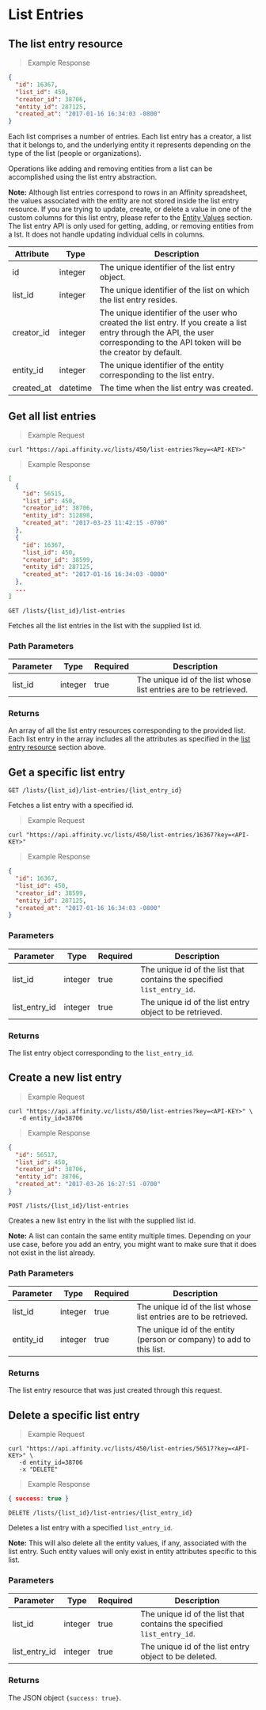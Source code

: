 # List Entries

## The list entry resource

> Example Response

```json
{
  "id": 16367,
  "list_id": 450,
  "creator_id": 38706,
  "entity_id": 287125,
  "created_at": "2017-01-16 16:34:03 -0800"
}
```

Each list comprises a number of entries. Each list entry has a creator, a list
that it belongs to, and the underlying entity it represents depending on the type of the
list (people or organizations).

Operations like adding and removing entities from a list can be accomplished using the
list entry abstraction.

**Note:**
Although list entries correspond to rows in an Affinity spreadsheet, the values
associated with the entity are not stored inside the list entry resource. If you are
trying to update, create, or delete a value in one of the custom columns for this list
entry, please refer to the [Entity Values](#entity-values) section. The list entry API
is only used for getting, adding, or removing entities from a lst. It does not
handle updating individual cells in columns.

Attribute | Type | Description
--------- | ------- | -----------
id | integer | The unique identifier of the list entry object.
list_id | integer | The unique identifier of the list on which the list entry resides.
creator_id | integer | The unique identifier of the user who created the list entry. If you create a list entry through the API, the user corresponding to the API token will be the creator by default.
entity_id | integer | The unique identifier of the entity corresponding to the list entry.
created_at | datetime | The time when the list entry was created.

## Get all list entries

> Example Request

```shell
curl "https://api.affinity.vc/lists/450/list-entries?key=<API-KEY>"
```
> Example Response

```json
[
  {
    "id": 56515,
    "list_id": 450,
    "creator_id": 38706,
    "entity_id": 312898,
    "created_at": "2017-03-23 11:42:15 -0700"
  },
  {
    "id": 16367,
    "list_id": 450,
    "creator_id": 38599,
    "entity_id": 287125,
    "created_at": "2017-01-16 16:34:03 -0800"
  },
  ...
]
```

`GET /lists/{list_id}/list-entries`

Fetches all the list entries in the list with the supplied list id.

### Path Parameters

Parameter | Type | Required | Description
--------- | ------- | ---------- | -----------
list_id | integer | true | The unique id of the list whose list entries are to be retrieved.

### Returns
An array of all the list entry resources corresponding to the provided list.
Each list entry in the array includes all the attributes as specified in the
[list entry resource](#the-list-entry-resource) section above.

## Get a specific list entry

`GET /lists/{list_id}/list-entries/{list_entry_id}`

Fetches a list entry with a specified id.

> Example Request

```shell
curl "https://api.affinity.vc/lists/450/list-entries/16367?key=<API-KEY>"
```

> Example Response

```json
{
  "id": 16367,
  "list_id": 450,
  "creator_id": 38599,
  "entity_id": 287125,
  "created_at": "2017-01-16 16:34:03 -0800"
}
```

### Parameters

Parameter | Type | Required | Description
--------- | ------- | ---------- | -----------
list_id | integer | true | The unique id of the list that contains the specified `list_entry_id`.
list_entry_id | integer | true| The unique id of the list entry object to be retrieved.

### Returns
The list entry object corresponding to the `list_entry_id`.

## Create a new list entry
> Example Request

```shell
curl "https://api.affinity.vc/lists/450/list-entries?key=<API-KEY>" \
   -d entity_id=38706
 ```

> Example Response

```json
{
  "id": 56517,
  "list_id": 450,
  "creator_id": 38706,
  "entity_id": 38706,
  "created_at": "2017-03-26 16:27:51 -0700"
}
```

`POST /lists/{list_id}/list-entries`

Creates a new list entry in the list with the supplied list id.

**Note:** A list can contain the same entity multiple times. Depending on your use case, before you add an entry,
you might want to make sure that it does not exist in the list already.

### Path Parameters

Parameter | Type | Required | Description
--------- | ------- | ---------- | -----------
list_id | integer | true | The unique id of the list whose list entries are to be retrieved.
entity_id | integer | true| The unique id of the entity (person or company) to add to this list.

### Returns
The list entry resource that was just created through this request.

## Delete a specific list entry
> Example Request

```shell
curl "https://api.affinity.vc/lists/450/list-entries/56517?key=<API-KEY>" \
   -d entity_id=38706
   -x "DELETE"
 ```

> Example Response

```json
{ success: true }
```

`DELETE /lists/{list_id}/list-entries/{list_entry_id}`

Deletes a list entry with a specified `list_entry_id`.

**Note:** This will also delete all the entity values, if any, associated with the list entry.
Such entity values will only exist in entity attributes specific to this list.

### Parameters

Parameter | Type | Required | Description
--------- | ------- | ---------- | -----------
list_id | integer | true | The unique id of the list that contains the specified `list_entry_id`.
list_entry_id | integer | true| The unique id of the list entry object to be deleted.

### Returns
The JSON object `{success: true}`.
